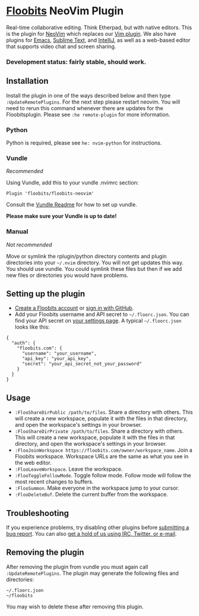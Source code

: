 # [Floobits](https://floobits.com/) NeoVim Plugin

Real-time collaborative editing. Think Etherpad, but with native editors. This is the plugin for [NeoVim](https://github.com/neovim/neovim) which replaces our [Vim plugin](https://github.com/Floobits/floobits-vim). We also have plugins for [Emacs](https://github.com/Floobits/floobits-emacs), [Sublime Text](https://github.com/Floobits/floobits-sublime), and [IntelliJ](https://github.com/Floobits/floobits-intellij), as well as a web-based editor that supports video chat and screen sharing.

### Development status: fairly stable, should work.

## Installation

Install the plugin in one of the ways described below and then type `:UpdateRemotePlugins`. For the next step please restart neovim. You will need to rerun this command whenever there are updates for the Floobitsplugin. Please see `:he remote-plugin` for more information.

### Python

Python is required, please see `he: nvim-python` for instructions.

### Vundle

*Recommended*

Using Vundle, add this to your vundle .nvimrc section:

```
Plugin 'floobits/floobits-neovim'
```

Consult the [Vundle Readme](https://github.com/gmarik/Vundle.vim/blob/master/README.md) for how to set up vundle.

**Please make sure your Vundle is up to date!**


### Manual

*Not recommended*

Move or symlink the rplugin/python directory contents and plugin directories into your `~/.nvim` directory. You will not get updates this way. You should use vundle. You could symlink these files but then if we add new files or directories you would have problems.


## Setting up the plugin


* [Create a Floobits account](https://floobits.com/signup) or [sign in with GitHub](https://floobits.com/login/github?next=/dash).
* Add your Floobits username and API secret to `~/.floorc.json`. You can find your API secret on [your settings page](https://floobits.com/dash/settings). A typical `~/.floorc.json` looks like this:

```
{
  "auth": {
    "floobits.com": {
      "username": "your_username",
      "api_key": "your_api_key",
      "secret": "your_api_secret_not_your_password"
    }
  }
}
```


## Usage

* `:FlooShareDirPublic /path/to/files`. Share a directory with others. This will create a new workspace, populate it with the files in that directory, and open the workspace's settings in your browser.
* `:FlooShareDirPrivate /path/to/files`. Share a directory with others. This will create a new workspace, populate it with the files in that directory, and open the workspace's settings in your browser.
* `:FlooJoinWorkspace https://floobits.com/owner/workspace_name`. Join a Floobits workspace. Workspace URLs are the same as what you see in the web editor.
* `:FlooLeaveWorkspace`. Leave the workspace.
* `:FlooToggleFollowMode`. Toggle follow mode. Follow mode will follow the most recent changes to buffers.
* `:FlooSummon`. Make everyone in the workspace jump to your cursor.
* `:FlooDeleteBuf`. Delete the current buffer from the workspace.


## Troubleshooting

If you experience problems, try disabling other plugins before [submitting a bug report](https://github.com/Floobits/floobits-neovim/issues). You can also [get a hold of us using IRC, Twitter, or e-mail](https://floobits.com/help#support).

## Removing the plugin

After removing the plugin from vundle you must again call `:UpdateRemotePlugins`. The plugin may generate the following files and directories:

```
~/.floorc.json
~/floobits
```

You may wish to delete these after removing this plugin.
